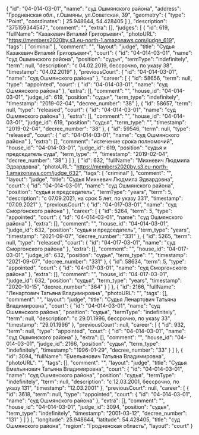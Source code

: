 {
    "id": "04-014-03-01",
    "name": "суд Ошмянского района",
    "address": "Гродненская обл., г.Ошмяны, ул.Советская, 39",
    "geometry": {
        "type": "Point",
        "coordinates": [
            25.948644,
            54.428405
        ]
    },
    "description": "375159344547",
    "comment": "",
    "extra": [],
    "judges": [
        {
            "id": 619,
            "fullName": "Казакевич Виталий Григорьевич",
            "photoURL": "https://members2020by.s3.eu-north-1.amazonaws.com/judge_619",
            "tags": [
                "criminal"
            ],
            "comment": "",
            "layout": "judge",
            "title": "Судья Казакевич Виталий Григорьевич",
            "court": {
                "id": "04-014-03-01",
                "name": "суд Ошмянского района",
                "position": "судья",
                "termType": "indefinitely",
                "term": null,
                "description": "c 04.02.2019, бессрочно, по указу 38",
                "timestamp": "04.02.2019"
            },
            "previousCourt": {
                "id": "04-014-03-01",
                "name": "суд Ошмянского района"
            },
            "career": [
                {
                    "id": 58656,
                    "term": null,
                    "type": "appointed",
                    "court": {
                        "id": "04-014-03-01",
                        "name": "суд Ошмянского района"
                    },
                    "extra": [],
                    "comment": "",
                    "house_id": "04-014-03-01",
                    "judge_id": 619,
                    "position": "судья",
                    "term_type": "indefinitely",
                    "timestamp": "2019-02-04",
                    "decree_number": "38"
                },
                {
                    "id": 58657,
                    "term": null,
                    "type": "released",
                    "court": {
                        "id": "04-014-03-01",
                        "name": "суд Ошмянского района"
                    },
                    "extra": [],
                    "comment": "",
                    "house_id": "04-014-03-01",
                    "judge_id": 619,
                    "position": "судья",
                    "term_type": "",
                    "timestamp": "2019-02-04",
                    "decree_number": "38"
                },
                {
                    "id": 59546,
                    "term": null,
                    "type": "released",
                    "court": {
                        "id": "04-014-03-01",
                        "name": "суд Ошмянского района"
                    },
                    "extra": [],
                    "comment": "истечение срока полномочий",
                    "house_id": "04-014-03-01",
                    "judge_id": 619,
                    "position": "судья и председатель суда",
                    "term_type": "",
                    "timestamp": "2019-02-04",
                    "decree_number": "38"
                }
            ]
        },
        {
            "id": 632,
            "fullName": "Михневич Людмила Эдвардовна",
            "photoURL": "https://members2020by.s3.eu-north-1.amazonaws.com/judge_632",
            "tags": [
                "criminal"
            ],
            "comment": "",
            "layout": "judge",
            "title": "Судья Михневич Людмила Эдвардовна",
            "court": {
                "id": "04-014-03-01",
                "name": "суд Ошмянского района",
                "position": "судья и председатель",
                "termType": "years",
                "term": 5,
                "description": "c 07.09.2021, на срок 5 лет, по указу 331",
                "timestamp": "07.09.2021"
            },
            "previousCourt": {
                "id": "04-017-03-01",
                "name": "суд Сморгонского района"
            },
            "career": [
                {
                    "id": 5264,
                    "term": 5,
                    "type": "appointed",
                    "court": {
                        "id": "04-014-03-01",
                        "name": "суд Ошмянского района"
                    },
                    "extra": [],
                    "comment": "",
                    "house_id": "04-014-03-01",
                    "judge_id": 632,
                    "position": "судья и председатель",
                    "term_type": "years",
                    "timestamp": "2021-09-07",
                    "decree_number": "331"
                },
                {
                    "id": 5265,
                    "term": null,
                    "type": "released",
                    "court": {
                        "id": "04-017-03-01",
                        "name": "суд Сморгонского района"
                    },
                    "extra": [],
                    "comment": "",
                    "house_id": "04-017-03-01",
                    "judge_id": 632,
                    "position": "судья",
                    "term_type": "",
                    "timestamp": "2021-09-07",
                    "decree_number": "331"
                },
                {
                    "id": 58634,
                    "term": 5,
                    "type": "appointed",
                    "court": {
                        "id": "04-017-03-01",
                        "name": "суд Сморгонского района"
                    },
                    "extra": [],
                    "comment": "",
                    "house_id": "04-017-03-01",
                    "judge_id": 632,
                    "position": "судья",
                    "term_type": "years",
                    "timestamp": "2020-10-15",
                    "decree_number": "364"
                }
            ]
        },
        {
            "id": 2166,
            "fullName": "Ленартович Татьяна Владимировна",
            "photoURL": "",
            "tags": [],
            "comment": "",
            "layout": "judge",
            "title": "Судья Ленартович Татьяна Владимировна",
            "court": {
                "id": "04-014-03-01",
                "name": "суд Ошмянского района",
                "position": "судья",
                "termType": "indefinitely",
                "term": null,
                "description": "c 29.01.1996, бессрочно, по указу 33",
                "timestamp": "29.01.1996"
            },
            "previousCourt": null,
            "career": [
                {
                    "id": 932,
                    "term": null,
                    "type": "appointed",
                    "court": {
                        "id": "04-014-03-01",
                        "name": "суд Ошмянского района"
                    },
                    "extra": [],
                    "comment": "",
                    "house_id": "04-014-03-01",
                    "judge_id": 2166,
                    "position": "судья",
                    "term_type": "indefinitely",
                    "timestamp": "1996-01-29",
                    "decree_number": "33"
                }
            ]
        },
        {
            "id": 3094,
            "fullName": "Емельянович Татьяна Владимировна",
            "photoURL": "",
            "tags": [],
            "comment": "",
            "layout": "judge",
            "title": "Судья Емельянович Татьяна Владимировна",
            "court": {
                "id": "04-014-03-01",
                "name": "суд Ошмянского района",
                "position": "судья",
                "termType": "indefinitely",
                "term": null,
                "description": "c 12.03.2001, бессрочно, по указу 131",
                "timestamp": "12.03.2001"
            },
            "previousCourt": null,
            "career": [
                {
                    "id": 3618,
                    "term": null,
                    "type": "appointed",
                    "court": {
                        "id": "04-014-03-01",
                        "name": "суд Ошмянского района"
                    },
                    "extra": [],
                    "comment": "",
                    "house_id": "04-014-03-01",
                    "judge_id": 3094,
                    "position": "судья",
                    "term_type": "indefinitely",
                    "timestamp": "2001-03-12",
                    "decree_number": "131"
                }
            ]
        }
    ],
    "longitude": 25.948644,
    "latitude": 54.428405,
    "title": "суд Ошмянского района",
    "region": "Гродненская область",
    "layout": "court"
}